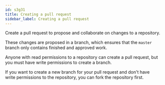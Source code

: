 ```yaml
---
id: s3g31
title: Creating a pull request
sidebar_label: Creating a pull request
---
```


Create a pull request to propose and collaborate on changes to a repository.


These changes are proposed in a branch, which ensures that the `master` branch only contains finished and approved work.




Anyone with read permissions to a repository can create a pull request, but you must have write permissions to create a branch.

If you want to create a new branch for your pull request and don't have write permissions to the repository, you can fork the repository first.



<!-- **For more information, see "Creating a pull request from a fork" and "About forks."** -->
